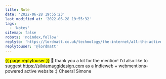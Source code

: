 ```yaml
---
title: Note
date: '2022-06-28 19:55:23'
last_modified_at: '2022-06-28 19:55:32'
tags: 
  - 'Notes'
sitemap: false
robots: 'noindex,follow'
replyto: 'https://lordmatt.co.uk/technology/the-internet/all-the-active-indieweb-sites-i-have-found-so-far-june-2022/'
replytouser: '@lordmatt'
---
```

<mark>{{ page.replytouser }}</mark> 🙌 thank you a lot for the mention! I'd also like to suggest https://silviamaggidesign.com as a Indieweb + webmentions-powered active website :) Cheers! Simone